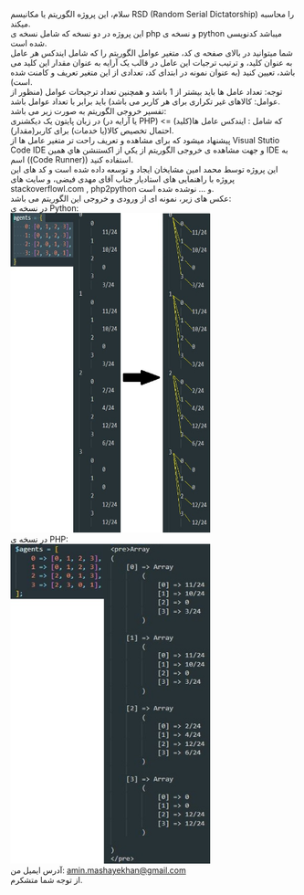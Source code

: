 سلام، اين پروژه الگوريتم یا مکانیسم RSD (Random Serial Dictatorship) را محاسبه میکند.\
این پروژه در دو نسخه که شامل نسخه ی php و نسخه ی python میباشد کدنویسی شده است.\
شما میتوانید در بالای صفحه ی کد، متغیر عوامل الگوریتم را که شامل ایندکس هر عامل به عنوان کلید، و ترتیب ترجیات این عامل در قالب یک آرایه به عنوان
مقدار این کلید می باشد، تعیین کنید (به عنوان نمونه در ابتدای کد، تعدادی از این متغیر تعریف و کامنت شده است).\
توجه: تعداد عامل ها باید بیشتر از 1 باشد و همچنین تعداد ترجیحات عوامل (منظور از عوامل: کالاهای غیر تکراری برای هر کاربر می باشد) باید برابر با تعداد عوامل باشد.\
تفسیر خروجی الگوریتم به صورت زیر می باشد:\
در زبان پایتون یک دیکشنری (یا آرایه در PHP) که شامل : ایندکس عامل ها(کلید) => احتمال تخصیص کالا(یا خدمات) برای کاربر(مقدار).\
پیشنهاد میشود که برای مشاهده و تعریف راحت تر متغیر عامل ها  از Visual Stutio Code IDE و جهت مشاهده ی خروجی الگوریتم از يكي از اکستنشن هاي همين IDE به اسم ((Code Runner)) استفاده کنید.\
این پروژه توسط محمد امین مشایخان ایجاد و توسعه داده شده است و کد های این پروژه با راهنمایی های استادیار جناب آقای مهدی فیضی، و سایت های stackoverflowl.com , php2python و ... نوشده شده است.\
عکس های زیر، نمونه ای از ورودی و خروجی این الگوریتم می باشد:\
در نسخه ی Python: \
  <img src="Python-input-&-output-sample.jpg" width="350" height="560" alt="accessibility text">\
در نسخه ی PHP:  
<img src="PHP-input-&-output-sample.JPG" width="350" height="560" title="hover text">\
آدرس ایمیل من: amin.mashayekhan@gmail.com\
از توجه شما متشکرم.
